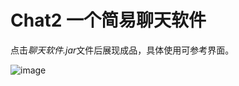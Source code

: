 # Chat2 一个简易聊天软件


点击*聊天软件.jar*文件后展现成品，具体使用可参考界面。


![image](https://user-images.githubusercontent.com/80210794/163720895-249b8986-4c78-4ecb-9cd5-e9d24cb3bd62.png)
